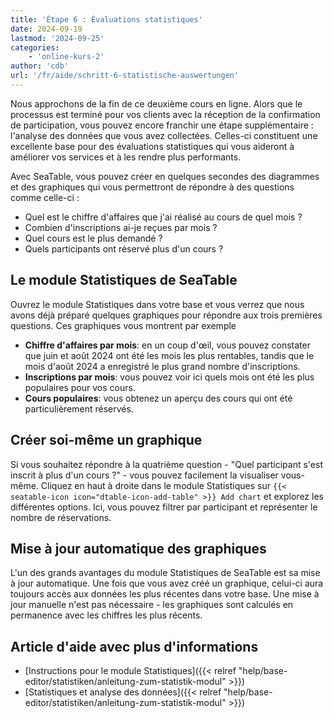 ```yaml
---
title: 'Étape 6 : Évaluations statistiques'
date: 2024-09-19
lastmod: '2024-09-25'
categories:
    - 'online-kurs-2'
author: 'cdb'
url: '/fr/aide/schritt-6-statistische-auswertungen'
---
```


Nous approchons de la fin de ce deuxième cours en ligne. Alors que le processus est terminé pour vos clients avec la réception de la confirmation de participation, vous pouvez encore franchir une étape supplémentaire : l'analyse des données que vous avez collectées. Celles-ci constituent une excellente base pour des évaluations statistiques qui vous aideront à améliorer vos services et à les rendre plus performants.

Avec SeaTable, vous pouvez créer en quelques secondes des diagrammes et des graphiques qui vous permettront de répondre à des questions comme celle-ci :

- Quel est le chiffre d'affaires que j'ai réalisé au cours de quel mois ?
- Combien d'inscriptions ai-je reçues par mois ?
- Quel cours est le plus demandé ?
- Quels participants ont réservé plus d'un cours ?

## Le module Statistiques de SeaTable

Ouvrez le module Statistiques dans votre base et vous verrez que nous avons déjà préparé quelques graphiques pour répondre aux trois premières questions. Ces graphiques vous montrent par exemple

- **Chiffre d'affaires par mois**: en un coup d'œil, vous pouvez constater que juin et août 2024 ont été les mois les plus rentables, tandis que le mois d'août 2024 a enregistré le plus grand nombre d'inscriptions.
- **Inscriptions par mois**: vous pouvez voir ici quels mois ont été les plus populaires pour vos cours.
- **Cours populaires**: vous obtenez un aperçu des cours qui ont été particulièrement réservés.

## Créer soi-même un graphique

Si vous souhaitez répondre à la quatrième question - "Quel participant s'est inscrit à plus d'un cours ?" - vous pouvez facilement la visualiser vous-même. Cliquez en haut à droite dans le module Statistiques sur `{{< seatable-icon icon="dtable-icon-add-table" >}} Add chart` et explorez les différentes options. Ici, vous pouvez filtrer par participant et représenter le nombre de réservations.

## Mise à jour automatique des graphiques

L'un des grands avantages du module Statistiques de SeaTable est sa mise à jour automatique. Une fois que vous avez créé un graphique, celui-ci aura toujours accès aux données les plus récentes dans votre base. Une mise à jour manuelle n'est pas nécessaire - les graphiques sont calculés en permanence avec les chiffres les plus récents.

## Article d'aide avec plus d'informations

- [Instructions pour le module Statistiques]({{< relref "help/base-editor/statistiken/anleitung-zum-statistik-modul" >}})
- [Statistiques et analyse des données]({{< relref "help/base-editor/statistiken/anleitung-zum-statistik-modul" >}})
